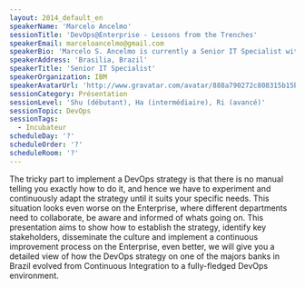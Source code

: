 ```yaml
---
layout: 2014_default_en
speakerName: 'Marcelo Ancelmo'
sessionTitle: 'DevOps@Enterprise - Lessons from the Trenches'
speakerEmail: marceloancelmo@gmail.com
speakerBio: 'Marcelo S. Ancelmo is currently a Senior IT Specialist with IBM, delivering to customers in Brazil tangible solutions with a specific focus on software architecture, middleware platforms, performance management and DevOps. In his twelve years of practical IT field experience, Marcelo has assisted, supported, mentored, and enabled teams with their IT application infrastructure, architecture, development, implementation, and operations challenges. A frequent conference speaker on software development, architecture and DevOps, with an active presence on the software community in Brazil and a Hackathon aficionado.'
speakerAddress: 'Brasilia, Brazil'
speakerTitle: 'Senior IT Specialist'
speakerOrganization: IBM
speakerAvatarUrl: 'http://www.gravatar.com/avatar/888a790272c808315b15b39c1857bfd7?size=200'
sessionCategory: Présentation
sessionLevel: 'Shu (débutant), Ha (intermédiaire), Ri (avancé)'
sessionTopic: DevOps
sessionTags:
  - Incubateur
scheduleDay: '?'
scheduleOrder: '?'
scheduleRoom: '?'
---
```


The tricky part to implement a DevOps strategy is that there is no manual telling you exactly how to do it, and hence we have to experiment and continuously adapt the strategy until it suits your specific needs. This situation looks even worse on the Enterprise, where different departments need to collaborate, be aware and informed of whats going on. This presentation aims to show how to establish the strategy, identify key stakeholders, disseminate the culture and implement a continuous improvement process on the Enterprise, even better, we will give you a detailed view of how the DevOps strategy on one of the majors banks in Brazil evolved from Continuous Integration to a fully-fledged DevOps environment.
